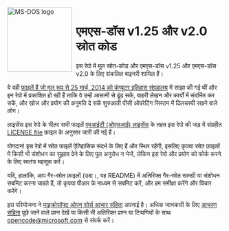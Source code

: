<img width="150" height="150" align="left" style="float: left; margin: 0 10px 0 0;" alt="MS-DOS logo" src="https://github.com/Microsoft/MS-DOS/blob/master/msdos-logo.png"> 

# एमएस-डॉस v1.25 और v2.0 स्रोत कोड
इस रेपो में मूल स्रोत-कोड और एमएस-डॉस v1.25 और एमएस-डॉस v2.0 के लिए संकलित बाइनरी शामिल हैं।

ये वही [फ़ाइलें हैं जो मूल रूप से 25 मार्च, 2014 को कंप्यूटर इतिहास संग्रहालय](http://www.computerhistory.org/atchm/microsoft-ms-dos-early-source-code/) में साझा की गई थीं और इन रेपो में प्रकाशित हो रही हैं ताकि वे उन्हें आसानी से ढूंढ सकें, बाहरी लेखन और कार्यों में संदर्भित कर सकें, और खोज और प्रयोग की अनुमति दे सकें शुरुआती पीसी ऑपरेटिंग सिस्टम में दिलचस्पी रखने वाले लोग।

लाइसेंस
इस रेपो के भीतर सभी फाइलें [ एमआईटी (ओएसआई) लाइसेंस]( https://en.wikipedia.org/wiki/MIT_License) के तहत इस रेपो की जड़ में संग्रहीत [LICENSE file](https://github.com/Microsoft/MS-DOS/blob/master/LICENSE.md) फ़ाइल के अनुसार जारी की गई हैं।

योगदान!
इस रेपो में स्रोत फाइलें ऐतिहासिक संदर्भ के लिए हैं और स्थिर रहेंगी, इसलिए कृपया स्रोत फ़ाइलों में किसी भी संशोधन का सुझाव देने के लिए पुल अनुरोध न भेजें, लेकिन इस रेपो और प्रयोग को फोर्क करने के लिए स्वतंत्र महसूस करें।

यदि, हालांकि, आप गैर-स्रोत फ़ाइलों (उदा।, यह README) में अतिरिक्त गैर-स्रोत सामग्री या संशोधन सबमिट करना चाहते हैं, तो कृपया पीआर के माध्यम से सबमिट करें, और हम समीक्षा करेंगे और विचार करेंगे।

इस परियोजना ने [माइक्रोसॉफ्ट ओपन सोर्स आचार संहिता](https://opensource.microsoft.com/codeofconduct/) अपनाई है। अधिक जानकारी के लिए [आचरण संहिता](https://opensource.microsoft.com/codeofconduct/faq/) पूछे जाने वाले प्रश्न देखें या किसी भी अतिरिक्त प्रश्न या टिप्पणियों के साथ [opencode@microsoft.com](mailto:opencode@microsoft.com) से संपर्क करें।
